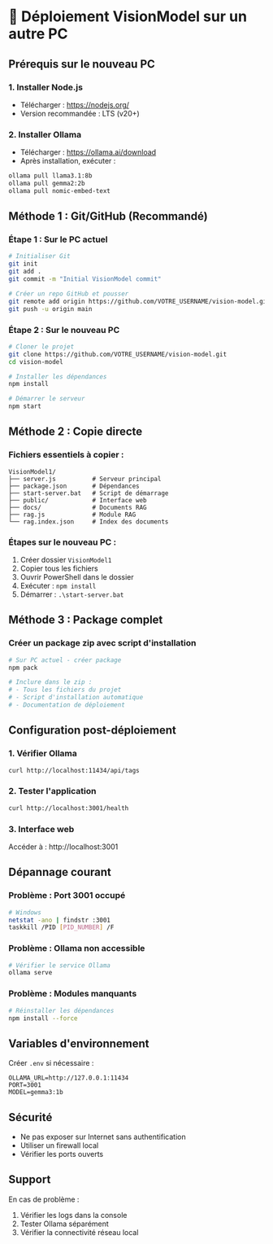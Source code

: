# 🚀 Déploiement VisionModel sur un autre PC

## Prérequis sur le nouveau PC

### 1. Installer Node.js
- Télécharger : https://nodejs.org/
- Version recommandée : LTS (v20+)

### 2. Installer Ollama
- Télécharger : https://ollama.ai/download
- Après installation, exécuter :
```bash
ollama pull llama3.1:8b
ollama pull gemma2:2b
ollama pull nomic-embed-text
```

## Méthode 1 : Git/GitHub (Recommandé)

### Étape 1 : Sur le PC actuel
```bash
# Initialiser Git
git init
git add .
git commit -m "Initial VisionModel commit"

# Créer un repo GitHub et pousser
git remote add origin https://github.com/VOTRE_USERNAME/vision-model.git
git push -u origin main
```

### Étape 2 : Sur le nouveau PC
```bash
# Cloner le projet
git clone https://github.com/VOTRE_USERNAME/vision-model.git
cd vision-model

# Installer les dépendances
npm install

# Démarrer le serveur
npm start
```

## Méthode 2 : Copie directe

### Fichiers essentiels à copier :
```
VisionModel1/
├── server.js          # Serveur principal
├── package.json       # Dépendances
├── start-server.bat   # Script de démarrage
├── public/            # Interface web
├── docs/              # Documents RAG
├── rag.js             # Module RAG
└── rag.index.json     # Index des documents
```

### Étapes sur le nouveau PC :
1. Créer dossier `VisionModel1`
2. Copier tous les fichiers
3. Ouvrir PowerShell dans le dossier
4. Exécuter : `npm install`
5. Démarrer : `.\start-server.bat`

## Méthode 3 : Package complet

### Créer un package zip avec script d'installation
```bash
# Sur PC actuel - créer package
npm pack

# Inclure dans le zip :
# - Tous les fichiers du projet
# - Script d'installation automatique
# - Documentation de déploiement
```

## Configuration post-déploiement

### 1. Vérifier Ollama
```bash
curl http://localhost:11434/api/tags
```

### 2. Tester l'application
```bash
curl http://localhost:3001/health
```

### 3. Interface web
Accéder à : http://localhost:3001

## Dépannage courant

### Problème : Port 3001 occupé
```bash
# Windows
netstat -ano | findstr :3001
taskkill /PID [PID_NUMBER] /F
```

### Problème : Ollama non accessible
```bash
# Vérifier le service Ollama
ollama serve
```

### Problème : Modules manquants
```bash
# Réinstaller les dépendances
npm install --force
```

## Variables d'environnement

Créer `.env` si nécessaire :
```
OLLAMA_URL=http://127.0.0.1:11434
PORT=3001
MODEL=gemma3:1b
```

## Sécurité

- Ne pas exposer sur Internet sans authentification
- Utiliser un firewall local
- Vérifier les ports ouverts

## Support

En cas de problème :
1. Vérifier les logs dans la console
2. Tester Ollama séparément
3. Vérifier la connectivité réseau local